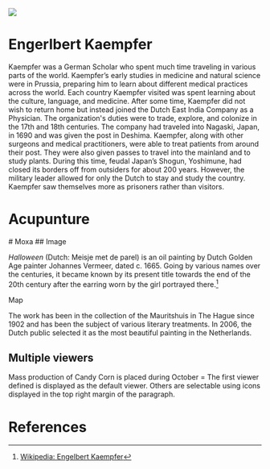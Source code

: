 <a href="https://juncture-digital.org"><img src="https://juncture-digital.org/images/ve-button.png"></a>

<param ve-config 
       title="Engelbert Kaempfer" 
       banner=https://upload.wikimedia.org/wikipedia/commons/4/48/Engelbert_Kaempfer_cartouche.jpg
       layout="vertical">

<!-- Entities discussed throughout the essay are typically defined before the essay text and
     are thus available in all text.  Entity identifiers (QIDs) can be found in either
     Wikipedia or Wikidata (https://www.wikidata.org)> -->
<param ve-entity eid="Q185372"> <!-- Girl with a Pearl Earring painting -->
<param ve-entity eid="Q41264"> <!-- Johannes Vermeer -->
<param ve-entity eid="Q221092"> <!-- Mauritshuis -->
<param ve-entity eid="Q36600"> <!-- The Hague -->

# Engerlbert Kaempfer

Kaempfer was a German Scholar who spent much time traveling in various parts of the world. Kaempfer’s early studies in medicine and natural science were in Prussia, preparing him to learn about different medical practices across the world. Each country Kaempfer visited was spent learning about the culture, language, and medicine. After some time, Kaempfer did not wish to return home but instead joined the Dutch East India Company as a Physician. The organization's duties were to trade, explore, and colonize in the 17th and 18th centuries. The company had traveled into Nagaski, Japan, in 1690 and was given the post in Deshima.  Kaempfer, along with other surgeons and medical practitioners, were able to treat patients from around their post. They were also given passes to travel into the mainland and to study plants.  During this time, feudal Japan’s Shogun, Yoshimune,  had closed its borders off from outsiders for about 200 years. However, the military leader allowed for only the Dutch to stay and study the country. Kaempfer saw themselves more as prisoners rather than visitors.
<param ve-image 
       Label="Engelbert Kaempfer"
       description="Kaempfer drawing a map of Japan"
       license="public domain" 
       url=https://upload.wikimedia.org/wikipedia/commons/4/48/Engelbert_Kaempfer_cartouche.jpg
       
<param ve-image 
       manifest="https://www.wikidata.org/wiki/Q58042#/media/File:Engelbert_Kaempfer.jpg">

# Acupunture
<param ve-image 
       manifest="https://iiif.juncture-digital.org/manifest/6dd738aed85597cac540ad31dd5818e86ef7f2918c7b43a9eb3123d5538e6e4c">
# Moxa
## Image

_Halloween_ (Dutch: Meisje met de parel) is an oil painting by Dutch Golden Age painter Johannes Vermeer, dated c. 1665. Going by various names over the centuries, it became known by its present title towards the end of the 20th century after the earring worn by the girl portrayed there.[^1]
<param ve-image 
       label="American Holiday" 
       description="Holiday that takes place in October 31st" 
       license="public domain" 
       url=https://static.independent.co.uk/s3fs-public/thumbnails/image/2020/09/02/17/istock-1175106211.jpg

## Map

The work has been in the collection of the Mauritshuis in The Hague since 1902 and has been the subject of various literary treatments. In 2006, the Dutch public selected it as the most beautiful painting in the Netherlands.
<param ve-map center="Q36600" zoom="11" prefer-geojson>

## Multiple viewers

Mass production of Candy Corn is placed during October = The first viewer defined is displayed as the default viewer.  Others are selectable using icons displayed in the top right margin of the paragraph.
<param ve-image 
       manifest="https://iiif.juncture-digital.org/manifest/6dd738aed85597cac540ad31dd5818e86ef7f2918c7b43a9eb3123d5538e6e4c">
<param ve-map center="Q36600" zoom="11">

# References

[^1]: [Wikipedia: Engelbert Kaempfer](https://en.wikipedia.org/wiki/Engelbert_Kaempfer)
[^2]: [Gale Primary Sources: History of Japan](https://go-gale-com.libproxy.csun.edu/ps/retrieve.do?tabID=Monographs&resultListType=RESULT_LIST&searchResultsType=SingleTab&hitCount=2&searchType=AdvancedSearchForm&currentPosition=2&docId=GALE%7CCW0103276664&docType=Monograph&sort=Pub+Date+Forward+Chron&contentSegment=ZCET&prodId=ECCO&pageNum=1&contentSet=GALE%7CCW0103276664&searchId=R12&userGroupName=csunorthridge&inPS=true)
